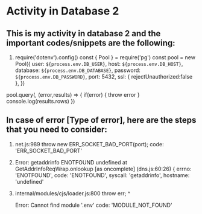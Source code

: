# Activity in Database 2

## This is my activity in database 2 and the important codes/snippets are       the following: 
 1. require('dotenv').config()
const { Pool } = require('pg')
const pool = new Pool({
    user: `${process.env.DB_USER}`,
    host: `${process.env.DB_HOST}`,
    database: `${process.env.DB_DATABASE}`,
    password: `${process.env.DB_PASSWORD}`,
    port: 5432,
    ssl: {
        rejectUnauthorized:false
    },
})

pool.query(, (error,results) => {
    if(error) {
        throw error
    }
    console.log(results.rows)
})

## In case of error [Type of error], here are the steps that you need to consider:
 1. net.js:989
      throw new ERR_SOCKET_BAD_PORT(port);
      code: 'ERR_SOCKET_BAD_PORT'

 2.  Error: getaddrinfo ENOTFOUND undefined
    at GetAddrInfoReqWrap.onlookup [as oncomplete] (dns.js:60:26) {
  errno: 'ENOTFOUND',
  code: 'ENOTFOUND',
  syscall: 'getaddrinfo',
  hostname: 'undefined'

3. internal/modules/cjs/loader.js:800
    throw err;
    ^

    Error: Cannot find module '.env'
    code: 'MODULE_NOT_FOUND'

